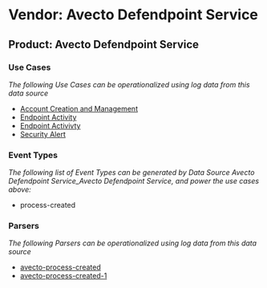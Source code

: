 Vendor: Avecto Defendpoint Service
==================================
Product: Avecto Defendpoint Service
-----------------------------------

### Use Cases

_The following Use Cases can be operationalized using log data from this data source_

* [Account Creation and Management](../UseCases/usecase_account_creation_and_management.md)
* [Endpoint Activity](../UseCases/usecase_endpoint_activity.md)
* [Endpoint Activivty](../UseCases/usecase_endpoint_activivty.md)
* [Security Alert](../UseCases/usecase_security_alert.md)


### Event Types

_The following list of Event Types can be generated by Data Source Avecto Defendpoint Service_Avecto Defendpoint Service, and power the use cases above:_

- process-created


### Parsers

_The following Parsers can be operationalized using log data from this data source_

* [avecto-process-created](../Parsers/parserContent_avecto-process-created.md)
* [avecto-process-created-1](../Parsers/parserContent_avecto-process-created-1.md)
